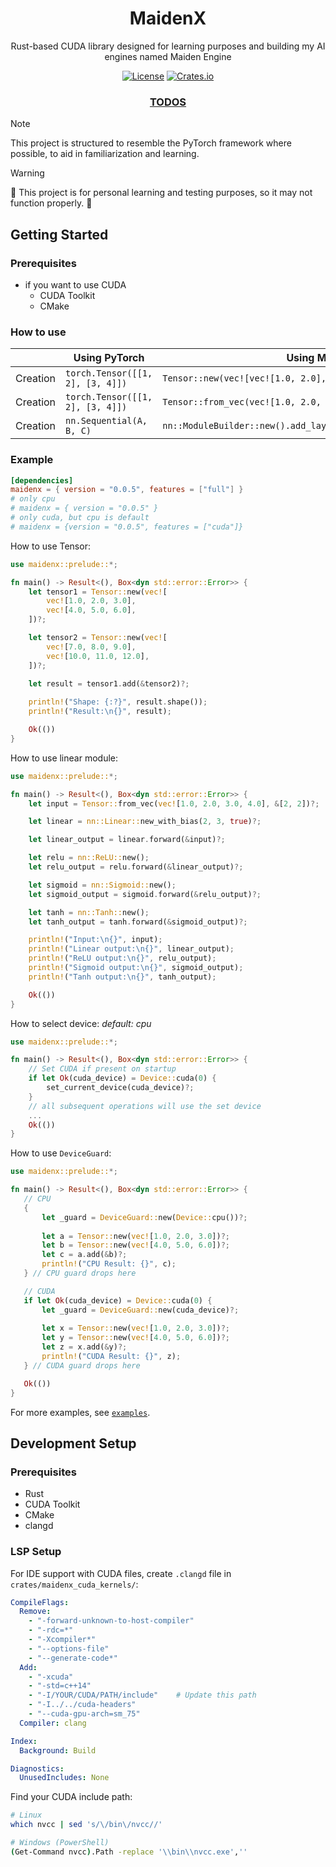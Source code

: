 <div align="center">
    <h1>MaidenX</h1>
    <p>Rust-based CUDA library designed for learning purposes and building my AI engines named Maiden Engine</p>
    
[![License](https://img.shields.io/badge/license-MIT%2FApache-blue.svg)](https://github.com/miniex/maidenx#license)
[![Crates.io](https://img.shields.io/crates/v/maidenx.svg)](https://crates.io/crates/maidenx)
    <h3>
        <a href="TODOS.md">TODOS</a>
    </h3>
</div>

> [!NOTE]  
> This project is structured to resemble the PyTorch framework where possible, to aid in familiarization and learning.

> [!WARNING]
> 🚧 This project is for personal learning and testing purposes, so it may not function properly. 🚧

## Getting Started

### Prerequisites

- if you want to use CUDA
    - CUDA Toolkit
    - CMake

### How to use

|            | Using PyTorch                            | Using MaidenX                                                         |
|------------|------------------------------------------|-----------------------------------------------------------------------|
| Creation   | `torch.Tensor([[1, 2], [3, 4]])`         | `Tensor::new(vec![vec![1.0, 2.0], vec![3.0, 4.0]])`                   |
| Creation   | `torch.Tensor([[1, 2], [3, 4]])`         | `Tensor::from_vec(vec![1.0, 2.0, 3.0, 4.0], &[2, 2])`                 |
| Creation   | `nn.Sequential(A, B, C)`                 | `nn::ModuleBuilder::new().add_layer(A).add_layer(B).add_layer(C)`     |

### Example

```toml
[dependencies]
maidenx = { version = "0.0.5", features = ["full"] }
# only cpu
# maidenx = { version = "0.0.5" }
# only cuda, but cpu is default
# maidenx = {version = "0.0.5", features = ["cuda"]}
```

How to use Tensor:

```rust
use maidenx::prelude::*;

fn main() -> Result<(), Box<dyn std::error::Error>> {
    let tensor1 = Tensor::new(vec![
        vec![1.0, 2.0, 3.0],
        vec![4.0, 5.0, 6.0],
    ])?;

    let tensor2 = Tensor::new(vec![
        vec![7.0, 8.0, 9.0],
        vec![10.0, 11.0, 12.0],
    ])?;

    let result = tensor1.add(&tensor2)?;
    
    println!("Shape: {:?}", result.shape());
    println!("Result:\n{}", result);

    Ok(())
}
```

How to use linear module:
```rust
use maidenx::prelude::*;

fn main() -> Result<(), Box<dyn std::error::Error>> {
    let input = Tensor::from_vec(vec![1.0, 2.0, 3.0, 4.0], &[2, 2])?;

    let linear = nn::Linear::new_with_bias(2, 3, true)?;

    let linear_output = linear.forward(&input)?;

    let relu = nn::ReLU::new();
    let relu_output = relu.forward(&linear_output)?;

    let sigmoid = nn::Sigmoid::new();
    let sigmoid_output = sigmoid.forward(&relu_output)?;

    let tanh = nn::Tanh::new();
    let tanh_output = tanh.forward(&sigmoid_output)?;

    println!("Input:\n{}", input);
    println!("Linear output:\n{}", linear_output);
    println!("ReLU output:\n{}", relu_output);
    println!("Sigmoid output:\n{}", sigmoid_output);
    println!("Tanh output:\n{}", tanh_output);

    Ok(())
}
```

How to select device:
*default: cpu*

```rust
use maidenx::prelude::*;

fn main() -> Result<(), Box<dyn std::error::Error>> {
    // Set CUDA if present on startup
    if let Ok(cuda_device) = Device::cuda(0) {
        set_current_device(cuda_device)?;
    }
    // all subsequent operations will use the set device
    ...
    Ok(())
}
```

How to use `DeviceGuard`:

```rust
use maidenx::prelude::*;

fn main() -> Result<(), Box<dyn std::error::Error>> {
   // CPU
   {
       let _guard = DeviceGuard::new(Device::cpu())?;
       
       let a = Tensor::new(vec![1.0, 2.0, 3.0])?;
       let b = Tensor::new(vec![4.0, 5.0, 6.0])?;
       let c = a.add(&b)?;
       println!("CPU Result: {}", c);
   } // CPU guard drops here

   // CUDA 
   if let Ok(cuda_device) = Device::cuda(0) {
       let _guard = DeviceGuard::new(cuda_device)?;
       
       let x = Tensor::new(vec![1.0, 2.0, 3.0])?;
       let y = Tensor::new(vec![4.0, 5.0, 6.0])?;
       let z = x.add(&y)?;
       println!("CUDA Result: {}", z);
   } // CUDA guard drops here

   Ok(())
}
```

For more examples, see [`examples`](examples/).

## Development Setup

### Prerequisites

- Rust
- CUDA Toolkit
- CMake
- clangd


### LSP Setup

For IDE support with CUDA files, create `.clangd` file in `crates/maidenx_cuda_kernels/`:

```yaml
CompileFlags:
  Remove: 
    - "-forward-unknown-to-host-compiler"
    - "-rdc=*"
    - "-Xcompiler*"
    - "--options-file"
    - "--generate-code*"
  Add: 
    - "-xcuda"
    - "-std=c++14"
    - "-I/YOUR/CUDA/PATH/include"    # Update this path
    - "-I../../cuda-headers"
    - "--cuda-gpu-arch=sm_75"
  Compiler: clang

Index:
  Background: Build

Diagnostics:
  UnusedIncludes: None
```

Find your CUDA include path:

```bash
# Linux
which nvcc | sed 's/\/bin\/nvcc//'

# Windows (PowerShell)
(Get-Command nvcc).Path -replace '\\bin\\nvcc.exe',''
```
